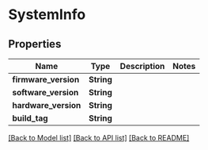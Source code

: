 # SystemInfo

## Properties

Name | Type | Description | Notes
------------ | ------------- | ------------- | -------------
**firmware_version** | **String** |  | 
**software_version** | **String** |  | 
**hardware_version** | **String** |  | 
**build_tag** | **String** |  | 

[[Back to Model list]](../README.md#documentation-for-models) [[Back to API list]](../README.md#documentation-for-api-endpoints) [[Back to README]](../README.md)



